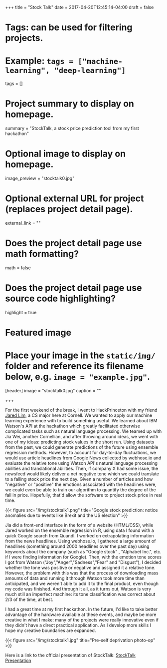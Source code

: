 +++
title = "Stock Talk"
date = 2017-04-20T12:45:14-04:00
draft = false

# Tags: can be used for filtering projects.
# Example: `tags = ["machine-learning", "deep-learning"]`
tags = []

# Project summary to display on homepage.
summary = "StockTalk, a stock price prediction tool from my first hackathon"

# Optional image to display on homepage.
image_preview = "stocktalk0.jpg"

# Optional external URL for project (replaces project detail page).
external_link = ""

# Does the project detail page use math formatting?
math = false

# Does the project detail page use source code highlighting?
highlight = true

# Featured image
# Place your image in the `static/img/` folder and reference its filename below, e.g. `image = "example.jpg"`.
[header]
image = "stocktalk0.jpg"
caption = ""

+++





For the first weekend of the break, I went to HackPrinceton with my friend [Jared Lim](https://junyounglim.github.io/), a CS major here at Cornell. We wanted to apply our machine learning experience with to build something useful. We learned about IBM Watson's API at the hackathon which greatly facilitated otherwise complicated tasks such as natural language processing. We teamed up with Jia Wei, another Cornellian, and after throwing around ideas, we went with one of my ideas: predicting stock values in the short run. Using datasets from the past, we could generate predictions of the future using ensemble regression methods. However, to account for day-to-day fluctuations, we would use article headlines from Google News collected by webhose.io and evaluate the relative tone using Watson API's natural language processing abilities and translational abilities. Then, if company X had some issue, the newsfeed would likely deliver a net negative tone which we could translate to a falling stock price the next day. Given a number of articles and how "negative" or "positive" the emotions associated with the headlines were, we could even be able to train our algorithm to quantify the degree of the fall in price. Hopefully, that'd allow the software to project stock price in real time.



{{< figure src="/img/stocktalk1.png" title="Google stock prediction: notice anomalies due to events like Brexit and the US election" >}}


Jia did a front-end interface in the form of a website (HTML/CSS), while Jared worked on the ensemble regression in R, using data I found with a quick Google search from Quandl. I worked on extrapolating information from the news headlines. Using webhose.io, I gathered a large amount of headlines (something around 2000 headlines over the past day) using keywords about the company (such as "Google stock" , "Alphabet Inc.", etc. if I were finding information for Google). Then, with the emotion tone scores I got from Watson ("Joy","Anger","Sadness","Fear" and "Disgust"), I decided whether the tone was positive or negative and assigned it a relative tone. However, the problem with this was that the process of downloading mass amounts of data and running it through Watson took more time than anticipated, and we weren't able to add it to the final product, even though my code was finished. And through it all, as it turns out, Watson is very much still an imperfect machine: its tone classification was correct about 2/3 of the time, at best.




I had a great time at my first hackathon. In the future, I'd like to take better advantage of the hardware available at these events, and maybe be more creative in what I make: many of the projects were really innovative even if they didn't have a direct practical application. As I develop more skills I hope my creative boundaries are expanded.



{{< figure src="/img/stocktalk1.jpg" title="Pre-self deprivation photo-op" >}}



Here is a link to the official presentation of StockTalk: [StockTalk Presentation](https://docs.google.com/presentation/d/1ep7lnJO294NMqC5iRwh0nOdNvWSJR8Q5zst0-LN90Uw/edit#slide=id.p)
